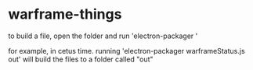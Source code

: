 # warframe-things

to build a file, open the folder and run 'electron-packager <sourcedir> <appname>'

for example, in cetus time.  running 'electron-packager warframeStatus.js out' will build the files to a folder called "out"